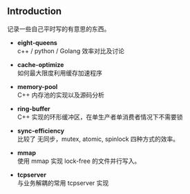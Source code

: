 Introduction
---
记录一些自己平时写的有意思的东西。

- **eight-queens** </br>
c++ / python / Golang 效率对比及讨论

- **cache-optimize** </br>
如何最大限度利用缓存加速程序

- **memory-pool** </br>
C++ 内存池的实现以及源码分析

- **ring-buffer** </br>
C++ 实现的环形缓冲区，在单生产者单消费者情况下不需要锁

- **sync-efficiency** </br>
比较了 无同步，mutex, atomic, spinlock 四种方式的效率。

- **mmap** </br>
使用 mmap 实现 lock-free 的文件并行写入。

- **tcpserver** <br/>
与业务解耦的常用 tcpserver 实现
